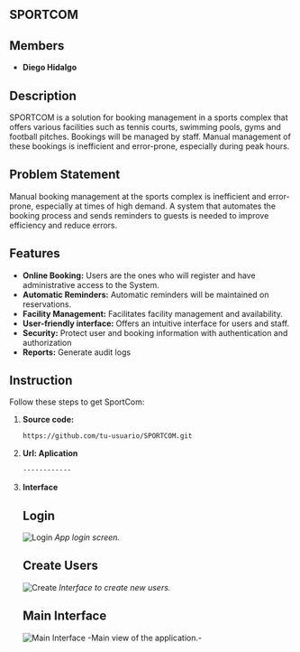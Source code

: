 ## SPORTCOM

## Members
- **Diego Hidalgo**

## Description
SPORTCOM is a solution for booking management in a sports complex that offers various facilities such as tennis courts, swimming pools, gyms and football pitches. Bookings will be managed by staff. Manual management of these bookings is inefficient and error-prone, especially during peak hours.

## Problem Statement
Manual booking management at the sports complex is inefficient and error-prone, especially at times of high demand. A system that automates the booking process and sends reminders to guests is needed to improve efficiency and reduce errors.

## Features
- **Online Booking:** Users are the ones who will register and have administrative access to the System.
- **Automatic Reminders:** Automatic reminders will be maintained on reservations.
- **Facility Management:** Facilitates facility management and availability.
- **User-friendly interface:** Offers an intuitive interface for users and staff.
- **Security:** Protect user and booking information with authentication and authorization
- **Reports:** Generate audit logs


## Instruction

Follow these steps to get SportCom:

1. **Source code:**
   ```bash
   https://github.com/tu-usuario/SPORTCOM.git

2. **Url: Aplication**
   ```bash
   ------------

3. **Interface**
   ## Login

   ![Login](images/Login.png)
   _App login screen._

   ## Create Users

   ![Create](images/Register.png)
   _Interface to create new users._

   ## Main Interface

   ![Main Interface](images/Main-Interface.png)
   -Main view of the application.-
   

